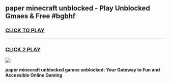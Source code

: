 
## paper minecraft unblocked - Play Unblocked Gmaes & Free #bgbhf
<h3>
<a href="https://news.freeplayer.one?title=paper_minecraft_unblocked&ref=24F">CLICK TO PLAY</a></h3>
<hr>

<h3>
<a href="https://news.freeplayer.one?title=paper_minecraft_unblocked&ref=24F">CLICK 2 PLAY</a>
  
</h3>

<a href="https://news.freeplayer.one?title=paper_minecraft_unblocked&ref=24F/"><img src="https://clearcache.store/games.png"></a>


**paper minecraft unblocked games unblocked: Your Gateway to Fun and Accessible Online Gaming**
